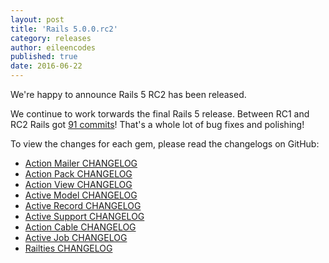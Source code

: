 ```yaml
---
layout: post
title: 'Rails 5.0.0.rc2'
category: releases
author: eileencodes
published: true
date: 2016-06-22
---
```


We're happy to announce Rails 5 RC2 has been released.

We continue to work torwards the final Rails 5 release. Between RC1 and RC2 Rails got [91 commits](https://github.com/rails/rails/compare/v5.0.0.rc1...v5.0.0.rc2)! That's a whole lot of bug fixes and polishing!

To view the changes for each gem, please read the changelogs on GitHub:

* [Action Mailer CHANGELOG](https://github.com/rails/rails/blob/v5.0.0.rc2/actionmailer/CHANGELOG.md)
* [Action Pack CHANGELOG](https://github.com/rails/rails/blob/v5.0.0.rc2/actionpack/CHANGELOG.md)
* [Action View CHANGELOG](https://github.com/rails/rails/blob/v5.0.0.rc2/actionview/CHANGELOG.md)
* [Active Model CHANGELOG](https://github.com/rails/rails/blob/v5.0.0.rc2/activemodel/CHANGELOG.md)
* [Active Record CHANGELOG](https://github.com/rails/rails/blob/v5.0.0.rc2/activerecord/CHANGELOG.md)
* [Active Support CHANGELOG](https://github.com/rails/rails/blob/v5.0.0.rc2/activesupport/CHANGELOG.md)
* [Action Cable CHANGELOG](https://github.com/rails/rails/blob/v5.0.0.rc2/actioncable/CHANGELOG.md)
* [Active Job CHANGELOG](https://github.com/rails/rails/blob/v5.0.0.rc2/activejob/CHANGELOG.md)
* [Railties CHANGELOG](https://github.com/rails/rails/blob/v5.0.0.rc2/railties/CHANGELOG.md)
